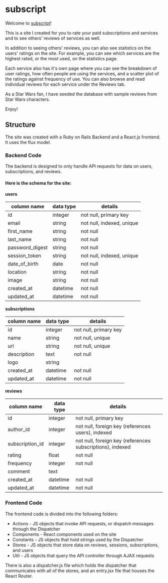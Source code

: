 # subscript

Welcome to [subscript](http://www.pardhaponugoti.com)!  

This is a site I created for you to rate your paid subscriptions and services
and to see others' reviews of services as well.

In addition to seeing others' reviews, you can also see statistics on the users'
ratings on the site. For example, you can see which services are the highest rated,
or the most used, on the statistics page.

Each service also has it's own page where you can see the breakdown of user ratings,
how often people are using the services, and a scatter plot of the ratings against
frequency of use.  You can also browse and read individual reviews for each service
under the Reviews tab.

As a Star Wars fan, I have seeded the database with sample reviews from Star Wars characters.

Enjoy!  

## Structure

The site was created with a Ruby on Rails Backend and a React.js frontend.  It uses the
flux model.

### Backend Code

The backend is designed to only handle API requests for data on users, subscriptions, and reviews.

#### Here is the schema for the site:

**users**

column name     | data type | details
----------------|-----------|-----------------------
id              | integer   | not null, primary key
email           | string    | not null, indexed, unique
first_name      | string    | not null
last_name       | string    | not null
password_digest | string    | not null
session_token   | string    | not null, indexed, unique
date_of_birth   | date      | not null
location        | string    | not null
image           | string    | not null
created_at      | datetime  | not null
updated_at      | datetime  | not null

**subscriptions**

column name     | data type | details
----------------|-----------|-----------------------
id              | integer   | not null, primary key
name            | string    | not null, unique
url             | string    | not null, unique
description     | text      | not null
logo            | string    |
created_at      | datetime  | not null
updated_at      | datetime  | not null

**reviews**

column name     | data type | details
----------------|-----------|-----------------------
id              | integer   | not null, primary key
author_id       | integer   | not null, foreign key (references users), indexed
subscription_id | integer   | not null, foreign key (references subscriptions), indexed
rating          | float     | not null
frequency       | integer   | not null
comment         | text      |
created_at      | datetime  | not null
updated_at      | datetime  | not null


### Frontend Code

The frontend code is divided into the following folders:

* Actions - JS objects that invoke API requests, or dispatch messages through the Dispatcher
* Components - React components used on the site
* Constants - JS objects that hold strings used by the Dispatcher
* Stores - JS objects that store data on reviews, sessions, subscriptions, and users
* Util - JS objects that query the API controller through AJAX requests

There is also a dispatcher.js file which holds the dispatcher that communicates
with all of the stores, and an entry.jsx file that houses the React Router.

